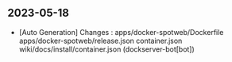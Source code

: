 
## 2023-05-18
 * [Auto Generation] Changes : apps/docker-spotweb/Dockerfile apps/docker-spotweb/release.json container.json wiki/docs/install/container.json (dockserver-bot[bot])
